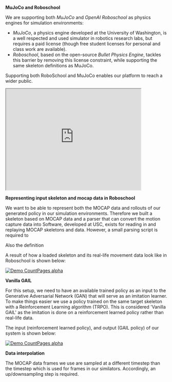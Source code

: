 **MuJoCo and Roboschool**

We are supporting both *MuJoCo* and *OpenAI Roboschool* as physics engines for simulation environments:

+ *MuJoCo*, a physics engine developed at the University of Washington, is a well respected and used simulator in robotics research labs, but requires a paid license (though free student licenses for personal and class work are available).
+ *Roboschool*, based on the open-source *Bullet Physics Engine*, tackles this barrier by removing this license constraint, while supporting the same skeleton definitions as MuJoCo.

Supporting both RoboSchool and MuJoCo enables our platform to reach a wider public.

<iframe width="420" height="315" src="https://storage.googleapis.com/joschu-public/demo-race.mp4" frameborder="1" allowfullscreen></iframe>

**Representing input skeleton and mocap data in Roboschool**

We want to be able to represent both the MOCAP data and rollouts of our generated policy in our simulation environments. Therefore we built a skeleton based on MOCAP data and a parser that can convert the motion capture data into Software, developed at USC, exists for reading in and replaying MOCAP skeletons and data. However, a small parsing script is required to 

Also the definition 

A result of how a loaded skeleton and its real-life movement data look like in Roboschool is shown below:

[![Demo CountPages alpha](https://share.gifyoutube.com/KzB6Gb.gif)](https://www.youtube.com/watch?v=ek1j272iAmc)

**Vanilla GAIL**

For this setup, we need to have an available trained policy as an input to the Generative Adversarial Network (GAN) that will serve as an imitation learner. To make things easier we use a policy trained on the same target skeleton with a Reinforcement Learning algorithm (TRPO). This is considered 'Vanilla GAIL' as the imitation is done on a reinforcement learned policy rather than real-life data.

The input (reinforcement learned policy), and output (GAIL policy) of our system is shown below:

[![Demo CountPages alpha](https://share.gifyoutube.com/KzB6Gb.gif)](https://www.youtube.com/watch?v=ek1j272iAmc)

**Data interpolation**

The MOCAP data frames we use are sampled at a different timestep than the timestep which is used for frames in our similators. Accordingly, an up/downsampling step is required.